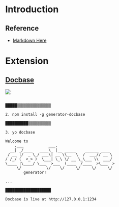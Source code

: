 ﻿
# Introduction
## Reference
> 
- [Markdown Here](https://github.com/adam-p/markdown-here)
# Extension
## [Docbase](https://github.com/appbaseio/docbase) 


![](https://camo.githubusercontent.com/1f1beeb4a257939ef777213b3e0596f9fa0e45df/687474703a2f2f672e7265636f726469742e636f2f4f6475323748336e416d2e676966) 
```1. npm install -g yo

█████▒▒▒▒▒▒▒▒▒▒▒▒▒▒▒

2. npm install -g generator-docbase

██████████▒▒▒▒▒▒▒▒▒▒

3. yo docbase

Welcome to
    .___           ___.
  __| _/____   ____\_ |__ _____    ______ ____
 / __ |/  _ \_/ ___\| __ \\__  \  /  ___// __ \
/ /_/ (  <_> )  \___| \_\ \/ __ \_\___ \\  ___/
\____ |\____/ \___  >___  (____  /____  >\___  >
     \/           \/    \/     \/     \/     \/
        generator!

...

████████████████████

Docbase is live at http://127.0.0.1:1234
```

